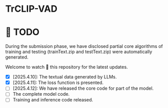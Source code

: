 # TrCLIP-VAD
# :calendar: TODO

During the submission phase, we have disclosed partial core algorithms of training and testing (trainText.zip and testText.zip) were automatically generated.

Welcome to watch :eyes: this repository for the latest updates.

- [x] [2025.4.10]: The textual data generated by LLMs.
- [x] [2025.4.11]: The loss function is presented.
- [ ] [2025.4.12]: We have released the core code for part of the model.
- [ ] The complete model code.
- [ ] Training and inference code released.
